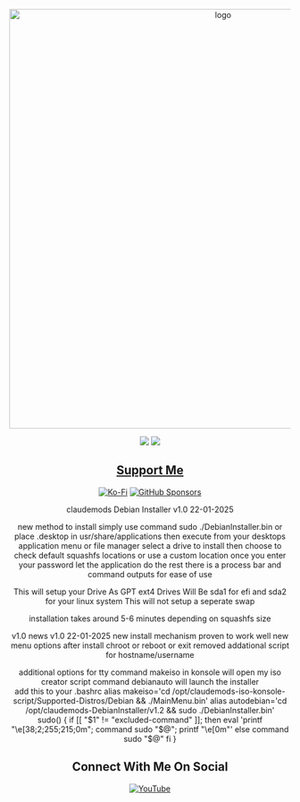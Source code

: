 <p align="center">
    <img width="750" src="https://i.postimg.cc/7PBwmhwK/Debian-Installer-1-27-2025.png" alt="logo">
</p>

<div align="center">

  <a href="https://www.linux.org" target="_blank"><img src="https://img.shields.io/badge/OS-Linux-e06c75?style=for-the-badge&logo=linux" /></a>
           <a href="https://www.debian.org" target="_blank"><img src="https://img.shields.io/badge/DISTRO-Debian-CE0058?style=for-the-badge&logo=debian-linux" /></a>


<div align="center">

## [ Support Me ](https://www.paypal.com/paypalme/claudemods?country.x=GB&locale)

</div>

<div align="center">

[![Ko-Fi](https://img.shields.io/badge/Ko--fi-F16061?style=for-the-badge&label=claudemods&color=3399FF&Linux&logo=ko-fi&logoColor=white)](https://ko-fi.com/claudemods)
[![GitHub Sponsors](https://img.shields.io/badge/sponsor-30363D?style=for-the-badge&label=claudemods&color=A836FF&logo=GitHub-Sponsors&logoColor=#white)](https://github.com/sponsors/claudemods)</div>

<div align="center">
claudemods Debian Installer v1.0 22-01-2025




new method to install
simply use command sudo ./DebianInstaller.bin
or place .desktop in usr/share/applications then execute from your desktops application menu or file manager
select a drive to install
then choose to check default squashfs locations or use a custom location
once you enter your password let the application do the rest
there is a process bar and command outputs for ease of use


This will setup your Drive As GPT ext4
Drives Will Be sda1 for efi and sda2 for your linux system
This will not setup a seperate swap

installation takes around 5-6 minutes depending on squashfs size




v1.0 news
v1.0 22-01-2025
new install mechanism proven to work well
new menu options after install chroot or reboot or exit
removed addational script for hostname/username
<div align="center">
additional options for tty
command makeiso in konsole will open my iso creator script
command debianauto will launch the installer
<div align="center">
add this to your .bashrc
alias makeiso='cd /opt/claudemods-iso-konsole-script/Supported-Distros/Debian && ./MainMenu.bin'
alias autodebian='cd /opt/claudemods-DebianInstaller/v1.2 && sudo ./DebianInstaller.bin'
<div align="center">
sudo() {
    if [[ "$1" != "excluded-command" ]]; then
        eval 'printf "\e[38;2;255;215;0m"; command sudo "$@"; printf "\e[0m"'
    else
        command sudo "$@"
    fi
}


<div align="center">

<h2 align="center"> Connect With Me On Social </h2>

<div align="center">

[![YouTube](https://img.shields.io/youtube/channel/subscribers/UC6OgAhBq7Ocb5g1bQfVSd0Q?color=ff0000&label=Youtube&logo=youtube&style=palstic)](https://youtube.com/@claudemods)


</div>

<div align="center">

</div>
